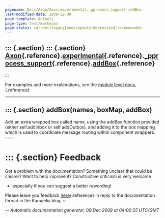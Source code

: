 ```yaml
---
pagename: Docs/Axon/Axon.experimental._pprocess_support.addBox
last-modified-date: 2009-12-09
page-template: default
page-type: text/markdown
page-status: current|legacy|needsupdate|deprecated|recommended
---
```

::: {.section}
::: {.section}
[Axon](/Docs/Axon/Axon.html){.reference}.[experimental](/Docs/Axon/Axon.experimental.html){.reference}.[\_pprocess\_support](/Docs/Axon/Axon.experimental._pprocess_support.html){.reference}.[addBox](/Docs/Axon/Axon.experimental._pprocess_support.addBox.html){.reference}
------------------------------------------------------------------------------------------------------------------------------------------------------------------------------------------------------------------------------------------------------------------------------
:::

For examples and more explanations, see the [module level
docs.](/Docs/Axon/Axon.experimental._pprocess_support.html){.reference}

------------------------------------------------------------------------

::: {.section}
addBox(names, boxMap, addBox)
-----------------------------

Add an extra wrapped box called name, using the addBox function provided
(either self.addInbox or self.addOutbox), and adding it to the box
mapping which is used to coordinate message routing within component
wrappers.
:::
:::

::: {.section}
Feedback
========

Got a problem with the documentation? Something unclear that could be
clearer? Want to help improve it? Constructive criticism is very welcome
- especially if you can suggest a better rewording!

Please leave you feedback
[here](../../../cgi-bin/blog/blog.cgi?rm=viewpost&nodeid=1142023701){.reference}
in reply to the documentation thread in the Kamaelia blog.
:::

*\-- Automatic documentation generator, 09 Dec 2009 at 04:00:25 UTC/GMT*
